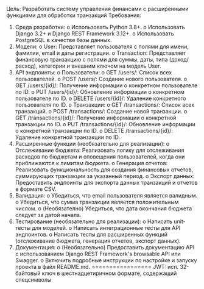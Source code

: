 Цель:
Разработать систему управления финансами с расширенными функциями для обработки транзакций
Требования:
1.	Среда разработки:
o	Использовать Python 3.8+.
o	Использовать Django 3.2+ и Django REST Framework 3.12+.
o	Использовать PostgreSQL в качестве базы данных.
2.	Модели:
o	User: Представляет пользователя с полями для имени, фамилии, email и даты регистрации.
o	Transaction: Представляет финансовую транзакцию с полями для суммы, даты, типа (доход/расход), категории и внешним ключом на модель User.
3.	API эндпоинты:
o	Пользователи:
o	GET /users/: Список всех пользователей.
o	POST /users/: Создание нового пользователя.
o	GET /users/{id}/: Получение информации о конкретном пользователе по ID.
o	PUT /users/{id}/: Обновление информации о конкретном пользователе по ID.
o	DELETE /users/{id}/: Удаление конкретного пользователя по ID.
o	Транзакции:
o	GET /transactions/: Список всех транзакций.
o	POST /transactions/: Создание новой транзакции.
o	GET /transactions/{id}/: Получение информации о конкретной транзакции по ID.
o	PUT /transactions/{id}/: Обновление информации о конкретной транзакции по ID.
o	DELETE /transactions/{id}/: Удаление конкретной транзакции по ID.
4.	Расширенные функции (необязательно для реализации):
o	Отслеживание бюджета: Реализовать логику для отслеживания расходов по бюджетам и оповещения пользователей, когда они приближаются к лимитам бюджета.
o	Генерация отчетов: Реализовать функциональность для создания финансовых отчетов, суммирующих транзакции за указанный период.
o	Экспорт данных: Предоставить эндпоинты для экспорта данных транзакций и отчетов в формате CSV.
5.	Валидация:
o	Убедиться, что email пользователя является валидным.
o	Убедиться, что сумма транзакции является положительным числом.
o	(Необязателно) Убедиться, что дата окончания бюджета следует за датой начала.
6.	Тестирование (необязательно для реализации):
o	Написать unit-тесты для моделей.
o	Написать интеграционные тесты для API эндпоинтов.
o	Написать тесты для расширенных функций (отслеживание бюджета, генерация отчетов, экспорт данных).
7.	Документация:
o	(Необязательно) Предоставить документацию API с использованием Django REST Framework's browsable API или Swagger.
o	Включить подробные инструкции по настройке и запуску проекта в файл README.md.
=================
JWT: исп. 32-байтовый ключ в шестнадцетиричном формате, содержащий спецсимволы 